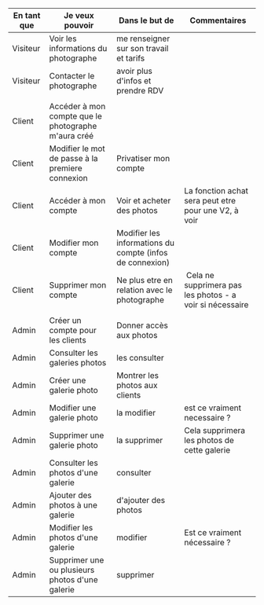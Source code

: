 |En tant que|Je veux pouvoir|Dans le but de| Commentaires |
|---|---|---|---|
|Visiteur|Voir les informations du photographe| me renseigner sur son travail et tarifs | |
|Visiteur|Contacter le photographe| avoir plus d'infos et prendre RDV | |
|||||
|Client|Accéder à mon compte que le photographe m'aura créé| | |
|Client|Modifier le mot de passe à la premiere connexion| Privatiser mon compte | |
|Client|Accéder à mon compte | Voir et acheter des photos | La fonction achat sera peut etre pour une V2, à voir |
|Client|Modifier mon compte| Modifier les informations du compte (infos de connexion) | |
|Client|Supprimer mon compte| Ne plus etre en relation avec le photographe | Cela ne supprimera pas les photos - a voir si nécessaire|
|||||
|Admin|Créer un compte pour les clients | Donner accès aux photos | |
|Admin|Consulter les galeries photos | les consulter | |
|Admin|Créer une galerie photo | Montrer les photos aux clients | |
|Admin|Modifier une galerie photo | la modifier | est ce vraiment necessaire ? |
|Admin|Supprimer une galerie photo | la supprimer | Cela supprimera les photos de cette galerie |
|Admin|Consulter les photos d'une galerie | consulter | |
|Admin| Ajouter des photos à une galerie | d'ajouter des photos | |
|Admin|Modifier les photos d'une galerie |modifier  | Est ce vraiment nécessaire ? |
|Admin|Supprimer une ou plusieurs photos d'une galerie | supprimer | |









